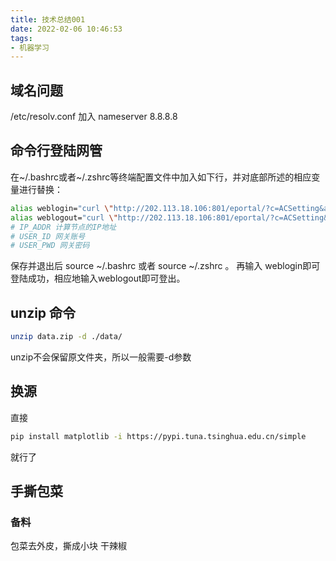 ```yaml
---
title: 技术总结001
date: 2022-02-06 10:46:53
tags:
- 机器学习
---
```


## 域名问题
/etc/resolv.conf
加入
nameserver 8.8.8.8

## 命令行登陆网管
在~/.bashrc或者~/.zshrc等终端配置文件中加入如下行，并对底部所述的相应变量进行替换：
```bash
alias weblogin="curl \"http://202.113.18.106:801/eportal/?c=ACSetting&a=Login&loginMethod=1&protocol=http%3A&hostname=202.113.18.106&port=&iTermType=1&wlanuserip=IP_ADDR&wlanacip=null&wlanacname=jn1_&redirect=null&session=null&vlanid=0&mac=00-00-00-00-00-00&ip=IP_ADDR&enAdvert=0&jsVersion=2.4.3&DDDDD=USER_ID&upass=USER_PWD&R1=0&R2=0&R3=0&R6=0&para=00&0MKKey=123456&buttonClicked=&redirect_url=&err_flag=&username=&password=&user=&cmd=&Login=\""
alias weblogout="curl \"http://202.113.18.106:801/eportal/?c=ACSetting&a=Logout&loginMethod=1&runRadius=1&DDDDD=&protocol=http%3A&hostname=202.113.18.106&port=&iTermType=1&wlanuserip=null&wlanacip=null&wlanacname=null&redirect=null&session=null&vlanid=undefined&mac=00-00-00-00-00-00&ip=&queryACIP=0&jsVersion=2.4.3\""
# IP_ADDR 计算节点的IP地址
# USER_ID 网关账号
# USER_PWD 网关密码
```

保存并退出后 source ~/.bashrc 或者 source ~/.zshrc 。
再输入 weblogin即可登陆成功，相应地输入weblogout即可登出。

## unzip 命令
```bash
unzip data.zip -d ./data/
```
unzip不会保留原文件夹，所以一般需要-d参数

## 换源
直接
```bash
pip install matplotlib -i https://pypi.tuna.tsinghua.edu.cn/simple
```
就行了

## 手撕包菜
### 备料
包菜去外皮，撕成小块
干辣椒
